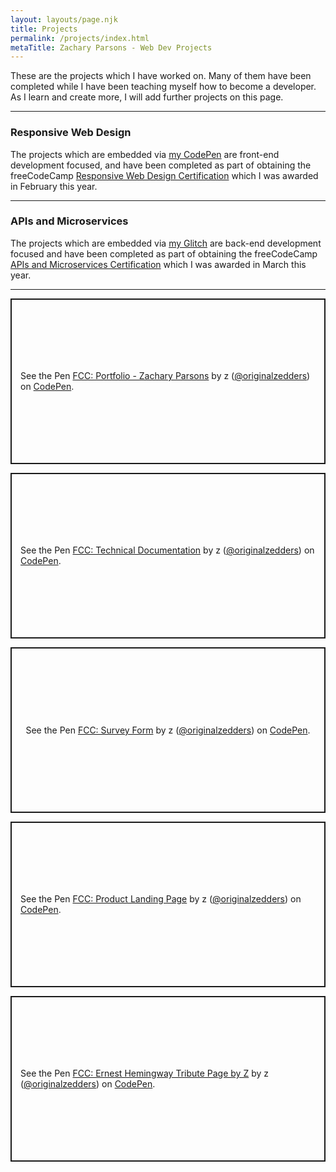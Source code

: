 ```yaml
---
layout: layouts/page.njk
title: Projects
permalink: /projects/index.html
metaTitle: Zachary Parsons - Web Dev Projects
---
```

These are the projects which I have worked on. Many of them have been completed while I have been teaching myself how to become a developer. As I learn and create more, I will add further projects on this page.

---

### Responsive Web Design
The projects which are embedded via [my CodePen](https://codepen.io/originalzedders) are front-end development focused, and have been completed as part of obtaining the freeCodeCamp [Responsive Web Design Certification](https://www.freecodecamp.org/certification/zparsons/responsive-web-design) which I was awarded in February this year.

---

### APIs and Microservices
The projects which are embedded via [my Glitch](https://glitch.com/@zgparsons/free-code-camp-z) are back-end development focused and have been completed as part of obtaining the freeCodeCamp [APIs and Microservices Certification](https://www.freecodecamp.org/certification/zparsons/apis-and-microservices) which I was awarded in March this year.

---

<p class="codepen" data-height="400" data-theme-id="light" data-default-tab="result" data-user="originalzedders" data-slug-hash="abzMgmw" style="height: 265px; box-sizing: border-box; display: flex; align-items: center; justify-content: center; border: 2px solid; margin: 1em 0; padding: 1em;" data-pen-title="FCC: Portfolio - Zachary Parsons">
  <span>See the Pen <a href="https://codepen.io/originalzedders/pen/abzMgmw">
  FCC: Portfolio - Zachary Parsons</a> by z (<a href="https://codepen.io/originalzedders">@originalzedders</a>)
  on <a href="https://codepen.io">CodePen</a>.</span>
</p>
<script async src="https://static.codepen.io/assets/embed/ei.js"></script>

<p class="codepen" data-height="400" data-theme-id="light" data-default-tab="result" data-user="originalzedders" data-slug-hash="wvBORXd" style="height: 265px; box-sizing: border-box; display: flex; align-items: center; justify-content: center; border: 2px solid; margin: 1em 0; padding: 1em;" data-pen-title="FCC: Technical Documentation">
  <span>See the Pen <a href="https://codepen.io/originalzedders/pen/wvBORXd">
  FCC: Technical Documentation</a> by z (<a href="https://codepen.io/originalzedders">@originalzedders</a>)
  on <a href="https://codepen.io">CodePen</a>.</span>
</p>
<script async src="https://static.codepen.io/assets/embed/ei.js"></script>

<p class="codepen" data-height="400" data-theme-id="light" data-default-tab="result" data-user="originalzedders" data-slug-hash="LYPgaxR" style="height: 265px; box-sizing: border-box; display: flex; align-items: center; justify-content: center; border: 2px solid; margin: 1em 0; padding: 1em;" data-pen-title="FCC: Survey Form">
  <span>See the Pen <a href="https://codepen.io/originalzedders/pen/LYPgaxR">
  FCC: Survey Form</a> by z (<a href="https://codepen.io/originalzedders">@originalzedders</a>)
  on <a href="https://codepen.io">CodePen</a>.</span>
</p>
<script async src="https://static.codepen.io/assets/embed/ei.js"></script>

<p class="codepen" data-height="400" data-theme-id="light" data-default-tab="result" data-user="originalzedders" data-slug-hash="WNePLVq" style="height: 265px; box-sizing: border-box; display: flex; align-items: center; justify-content: center; border: 2px solid; margin: 1em 0; padding: 1em;" data-pen-title="FCC: Product Landing Page">
  <span>See the Pen <a href="https://codepen.io/originalzedders/pen/WNePLVq">
  FCC: Product Landing Page</a> by z (<a href="https://codepen.io/originalzedders">@originalzedders</a>)
  on <a href="https://codepen.io">CodePen</a>.</span>
</p>
<script async src="https://static.codepen.io/assets/embed/ei.js"></script> 

<p class="codepen" data-height="400" data-theme-id="light" data-default-tab="html,result" data-user="originalzedders" data-slug-hash="NWKverq" style="height: 265px; box-sizing: border-box; display: flex; align-items: center; justify-content: center; border: 2px solid; margin: 1em 0; padding: 1em;" data-pen-title="FCC: Ernest Hemingway Tribute Page by Z">
  <span>See the Pen <a href="https://codepen.io/originalzedders/pen/NWKverq">
  FCC: Ernest Hemingway Tribute Page by Z</a> by z (<a href="https://codepen.io/originalzedders">@originalzedders</a>)
  on <a href="https://codepen.io">CodePen</a>.</span>
</p>
<script async src="https://static.codepen.io/assets/embed/ei.js"></script>